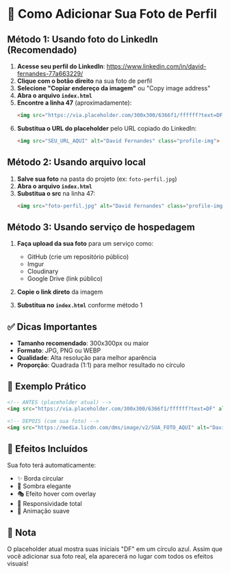 # 📸 Como Adicionar Sua Foto de Perfil

## Método 1: Usando foto do LinkedIn (Recomendado)

1. **Acesse seu perfil do LinkedIn**: https://www.linkedin.com/in/david-fernandes-77a663229/
2. **Clique com o botão direito** na sua foto de perfil
3. **Selecione "Copiar endereço da imagem"** ou "Copy image address"
4. **Abra o arquivo `index.html`**
5. **Encontre a linha 47** (aproximadamente):
   ```html
   <img src="https://via.placeholder.com/300x300/6366f1/ffffff?text=DF" alt="David Fernandes" class="profile-img">
   ```
6. **Substitua o URL do placeholder** pelo URL copiado do LinkedIn:
   ```html
   <img src="SEU_URL_AQUI" alt="David Fernandes" class="profile-img">
   ```

## Método 2: Usando arquivo local

1. **Salve sua foto** na pasta do projeto (ex: `foto-perfil.jpg`)
2. **Abra o arquivo `index.html`**
3. **Substitua o src** na linha 47:
   ```html
   <img src="foto-perfil.jpg" alt="David Fernandes" class="profile-img">
   ```

## Método 3: Usando serviço de hospedagem

1. **Faça upload da sua foto** para um serviço como:
   - GitHub (crie um repositório público)
   - Imgur
   - Cloudinary
   - Google Drive (link público)

2. **Copie o link direto** da imagem
3. **Substitua no `index.html`** conforme método 1

## ✅ Dicas Importantes

- **Tamanho recomendado**: 300x300px ou maior
- **Formato**: JPG, PNG ou WEBP
- **Qualidade**: Alta resolução para melhor aparência
- **Proporção**: Quadrada (1:1) para melhor resultado no círculo

## 🔧 Exemplo Prático

```html
<!-- ANTES (placeholder atual) -->
<img src="https://via.placeholder.com/300x300/6366f1/ffffff?text=DF" alt="David Fernandes" class="profile-img">

<!-- DEPOIS (com sua foto) -->
<img src="https://media.licdn.com/dms/image/v2/SUA_FOTO_AQUI" alt="David Fernandes" class="profile-img">
```

## 🎨 Efeitos Incluídos

Sua foto terá automaticamente:
- ✨ Borda circular
- 🌟 Sombra elegante
- 🎭 Efeito hover com overlay
- 📱 Responsividade total
- 🔄 Animação suave

## 📝 Nota

O placeholder atual mostra suas iniciais "DF" em um círculo azul. Assim que você adicionar sua foto real, ela aparecerá no lugar com todos os efeitos visuais!
